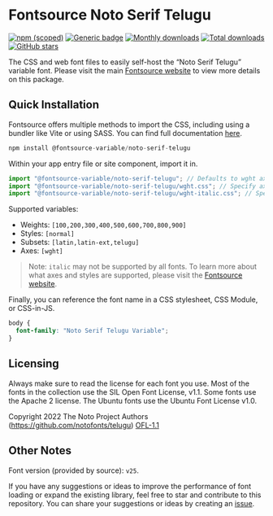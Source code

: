 # Fontsource Noto Serif Telugu

[![npm (scoped)](https://img.shields.io/npm/v/@fontsource-variable/noto-serif-telugu?color=brightgreen)](https://www.npmjs.com/package/@fontsource-variable/noto-serif-telugu) [![Generic badge](https://img.shields.io/badge/fontsource-passing-brightgreen)](https://github.com/fontsource/fontsource) [![Monthly downloads](https://badgen.net/npm/dm/@fontsource-variable/noto-serif-telugu)](https://github.com/fontsource/fontsource) [![Total downloads](https://badgen.net/npm/dt/@fontsource-variable/noto-serif-telugu)](https://github.com/fontsource/fontsource) [![GitHub stars](https://img.shields.io/github/stars/fontsource/fontsource.svg?style=social&label=Star)](https://github.com/fontsource/fontsource/stargazers)

The CSS and web font files to easily self-host the “Noto Serif Telugu” variable font. Please visit the main [Fontsource website](https://fontsource.org/fonts/noto-serif-telugu) to view more details on this package.

## Quick Installation

Fontsource offers multiple methods to import the CSS, including using a bundler like Vite or using SASS. You can find full documentation [here](https://fontsource.org/docs/getting-started/introduction).

```javascript
npm install @fontsource-variable/noto-serif-telugu
```

Within your app entry file or site component, import it in.

```javascript
import "@fontsource-variable/noto-serif-telugu"; // Defaults to wght axis
import "@fontsource-variable/noto-serif-telugu/wght.css"; // Specify axis
import "@fontsource-variable/noto-serif-telugu/wght-italic.css"; // Specify axis and style
```

Supported variables:
- Weights: `[100,200,300,400,500,600,700,800,900]`
- Styles: `[normal]`
- Subsets: `[latin,latin-ext,telugu]`
- Axes: `[wght]`

> Note: `italic` may not be supported by all fonts. To learn more about what axes and styles are supported, please visit the [Fontsource website](https://fontsource.org/fonts/noto-serif-telugu).

Finally, you can reference the font name in a CSS stylesheet, CSS Module, or CSS-in-JS.

```css
body {
  font-family: "Noto Serif Telugu Variable";
}
```

## Licensing
Always make sure to read the license for each font you use. Most of the fonts in the collection use the SIL Open Font License, v1.1. Some fonts use the Apache 2 license. The Ubuntu fonts use the Ubuntu Font License v1.0.

Copyright 2022 The Noto Project Authors (https://github.com/notofonts/telugu)
[OFL-1.1](http://scripts.sil.org/OFL)

## Other Notes
Font version (provided by source): `v25`.

If you have any suggestions or ideas to improve the performance of font loading or expand the existing library, feel free to star and contribute to this repository. You can share your suggestions or ideas by creating an [issue](https://github.com/fontsource/fontsource/issues).